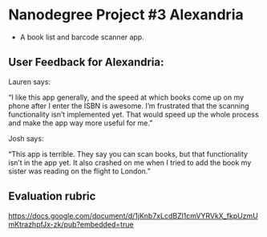 # Nanodegree Project #3 Alexandria
* A book list and barcode scanner app.

## User Feedback for Alexandria:

Lauren says:

“I like this app generally, and the speed at which books come up on my phone after I enter the ISBN is awesome. I’m frustrated that the scanning functionality isn’t implemented yet. That would speed up the whole process and make the app way more useful for me.”

Josh says:

“This app is terrible. They say you can scan books, but that functionality isn’t in the app yet. It also crashed on me when I tried to add the book my sister was reading on the flight to London.”

## Evaluation rubric
https://docs.google.com/document/d/1jKnb7xLcdBZl1cmVYRVkX_fkpUzmUmKtrazhpfJx-zk/pub?embedded=true
